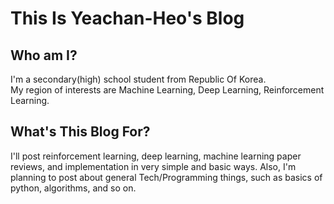 # This Is Yeachan-Heo's Blog
## Who am I?
I'm a secondary(high) school student from Republic Of Korea.  
My region of interests are Machine Learning, Deep Learning, Reinforcement Learning.

## What's This Blog For?
I'll post reinforcement learning, deep learning, machine learning paper reviews, and implementation in very simple and basic ways. Also, I'm planning to post about general Tech/Programming things, such as basics of python, algorithms, and so on. 

